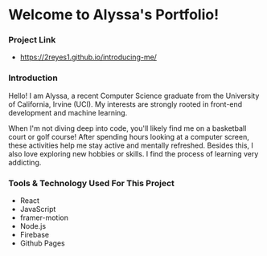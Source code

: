 # Welcome to Alyssa's Portfolio!

### Project Link
* https://2reyes1.github.io/introducing-me/

### Introduction
Hello! I am Alyssa, a recent Computer Science graduate from the University of California, Irvine (UCI). My interests are strongly rooted in front-end development and machine learning.

When I'm not diving deep into code, you'll likely find me on a basketball court or golf course! After spending hours looking at a computer screen, these activities help me stay active and mentally refreshed. Besides this, I also love exploring new hobbies or skills. I find the process of learning very addicting.

### Tools & Technology Used For This Project
* React
* JavaScript
* framer-motion
* Node.js
* Firebase
* Github Pages
